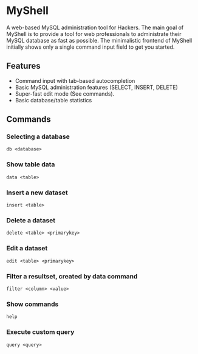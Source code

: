 MyShell
=======

A web-based MySQL administration tool for Hackers. The main goal of MyShell is to provide a tool for web professionals to administrate their MySQL database as fast as possible. The minimalistic frontend of MyShell initially shows only a single command input field to get you started.

Features
----

* Command input with tab-based autocompletion
* Basic MySQL administration features (SELECT, INSERT, DELETE)
* Super-fast edit mode (See commands).
* Basic database/table statistics

Commands
----

### Selecting a database

    db <database>

### Show table data

    data <table>

### Insert a new dataset

    insert <table>

### Delete a dataset

    delete <table> <primarykey>

### Edit a dataset

    edit <table> <primarykey>

### Filter a resultset, created by data command

    filter <column> <value>

### Show commands

    help

### Execute custom query

    query <query>
